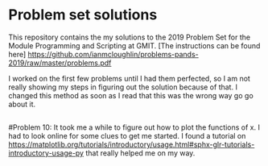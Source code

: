 # Problem set solutions


This repository contains the my solutions to the 2019 Problem Set for the Module Programming and Scripting at GMIT.
[The instructions can be found here] https://github.com/ianmcloughlin/problems-pands-2019/raw/master/problems.pdf



I worked on the first few problems until I had them perfected, so I am not really showing my steps in figuring out the solution because of that. 
I changed this method as soon as I read that this was the wrong way go go about it.


## 



#Problem 10: 
It took me a while to figure out how to plot the functions of x. I had to look online for some clues to get me started. I found a tutorial on https://matplotlib.org/tutorials/introductory/usage.html#sphx-glr-tutorials-introductory-usage-py that really helped me on my way.
